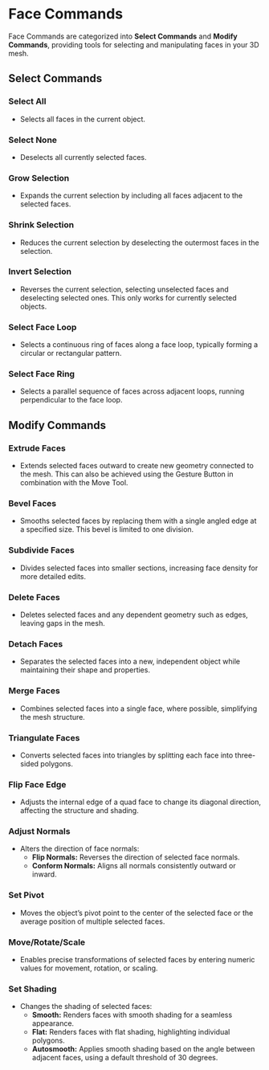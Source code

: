 # Face Commands  

Face Commands are categorized into **Select Commands** and **Modify Commands**, providing tools for selecting and manipulating faces in your 3D mesh.  

## Select Commands  

### Select All  
- Selects all faces in the current object.  

### Select None  
- Deselects all currently selected faces.  

### Grow Selection  
- Expands the current selection by including all faces adjacent to the selected faces.  

### Shrink Selection  
- Reduces the current selection by deselecting the outermost faces in the selection.  

### Invert Selection  
- Reverses the current selection, selecting unselected faces and deselecting selected ones. This only works for currently selected objects.  

### Select Face Loop  
- Selects a continuous ring of faces along a face loop, typically forming a circular or rectangular pattern.  

### Select Face Ring  
- Selects a parallel sequence of faces across adjacent loops, running perpendicular to the face loop.  

## Modify Commands  

### Extrude Faces  
- Extends selected faces outward to create new geometry connected to the mesh. This can also be achieved using the Gesture Button in combination with the Move Tool.  

### Bevel Faces  
- Smooths selected faces by replacing them with a single angled edge at a specified size. This bevel is limited to one division.  

### Subdivide Faces  
- Divides selected faces into smaller sections, increasing face density for more detailed edits.  

### Delete Faces  
- Deletes selected faces and any dependent geometry such as edges, leaving gaps in the mesh.  

### Detach Faces  
- Separates the selected faces into a new, independent object while maintaining their shape and properties.  

### Merge Faces  
- Combines selected faces into a single face, where possible, simplifying the mesh structure.  

### Triangulate Faces  
- Converts selected faces into triangles by splitting each face into three-sided polygons.  

### Flip Face Edge  
- Adjusts the internal edge of a quad face to change its diagonal direction, affecting the structure and shading.  

### Adjust Normals  
- Alters the direction of face normals:  
  - **Flip Normals:** Reverses the direction of selected face normals.  
  - **Conform Normals:** Aligns all normals consistently outward or inward.  

### Set Pivot  
- Moves the object’s pivot point to the center of the selected face or the average position of multiple selected faces.  

### Move/Rotate/Scale  
- Enables precise transformations of selected faces by entering numeric values for movement, rotation, or scaling.  

### Set Shading  
- Changes the shading of selected faces:  
  - **Smooth:** Renders faces with smooth shading for a seamless appearance.  
  - **Flat:** Renders faces with flat shading, highlighting individual polygons.  
  - **Autosmooth:** Applies smooth shading based on the angle between adjacent faces, using a default threshold of 30 degrees.  
